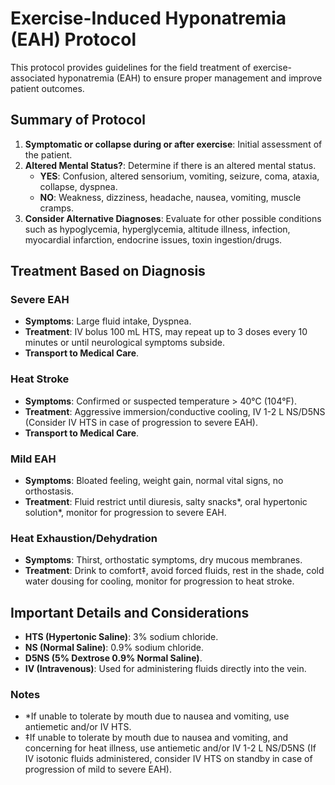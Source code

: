 # Exercise-Induced Hyponatremia (EAH) Protocol

This protocol provides guidelines for the field treatment of exercise-associated hyponatremia (EAH) to ensure proper management and improve patient outcomes.

## Summary of Protocol

1. **Symptomatic or collapse during or after exercise**: Initial assessment of the patient.
2. **Altered Mental Status?**: Determine if there is an altered mental status.
    - **YES**: Confusion, altered sensorium, vomiting, seizure, coma, ataxia, collapse, dyspnea.
    - **NO**: Weakness, dizziness, headache, nausea, vomiting, muscle cramps.
3. **Consider Alternative Diagnoses**: Evaluate for other possible conditions such as hypoglycemia, hyperglycemia, altitude illness, infection, myocardial infarction, endocrine issues, toxin ingestion/drugs.

## Treatment Based on Diagnosis

### Severe EAH
- **Symptoms**: Large fluid intake, Dyspnea.
- **Treatment**: IV bolus 100 mL HTS, may repeat up to 3 doses every 10 minutes or until neurological symptoms subside.
- **Transport to Medical Care**.

### Heat Stroke
- **Symptoms**: Confirmed or suspected temperature > 40°C (104°F).
- **Treatment**: Aggressive immersion/conductive cooling, IV 1-2 L NS/D5NS (Consider IV HTS in case of progression to severe EAH).
- **Transport to Medical Care**.

### Mild EAH
- **Symptoms**: Bloated feeling, weight gain, normal vital signs, no orthostasis.
- **Treatment**: Fluid restrict until diuresis, salty snacks*, oral hypertonic solution*, monitor for progression to severe EAH.

### Heat Exhaustion/Dehydration
- **Symptoms**: Thirst, orthostatic symptoms, dry mucous membranes.
- **Treatment**: Drink to comfort‡, avoid forced fluids, rest in the shade, cold water dousing for cooling, monitor for progression to heat stroke.

## Important Details and Considerations

- **HTS (Hypertonic Saline)**: 3% sodium chloride.
- **NS (Normal Saline)**: 0.9% sodium chloride.
- **D5NS (5% Dextrose 0.9% Normal Saline)**.
- **IV (Intravenous)**: Used for administering fluids directly into the vein.

### Notes
- *If unable to tolerate by mouth due to nausea and vomiting, use antiemetic and/or IV HTS.
- ‡If unable to tolerate by mouth due to nausea and vomiting, and concerning for heat illness, use antiemetic and/or IV 1-2 L NS/D5NS (If IV isotonic fluids administered, consider IV HTS on standby in case of progression of mild to severe EAH).